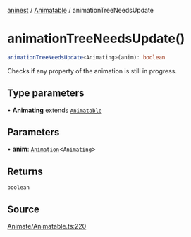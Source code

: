 [aninest](../../index.md) / [Animatable](../index.md) / animationTreeNeedsUpdate

# animationTreeNeedsUpdate()

```ts
animationTreeNeedsUpdate<Animating>(anim): boolean
```

Checks if any property of the animation is still in progress.

## Type parameters

• **Animating** extends [`Animatable`](../type-aliases/Animatable.md)

## Parameters

• **anim**: [`Animation`](../type-aliases/Animation.md)\<`Animating`\>

## Returns

`boolean`

## Source

[Animate/Animatable.ts:220](https://github.com/zphrs/aninest/blob/a2c9b37/src/Animate/Animatable.ts#L220)
